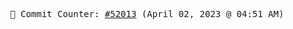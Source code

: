 <p align="center">
    <samp>
        📮 Commit Counter: <a href="https://github.com/Javascript-void0/Javascript-void0/commits/main">#52013</a> (April 02, 2023 @ 04:51 AM)
    </samp>
</p>